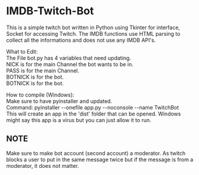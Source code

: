 # IMDB-Twitch-Bot

This is a simple twitch bot written in Python using Tkinter for interface, Socket for accessing Twitch. The IMDB functions use HTML parsing to collect all the informations and does not use any IMDB API's.

What to Edit:<br/>
The File bot.py has 4 variables that need updating.<br/>
NICK is for the main Channel the bot wants to be in.<br/>
PASS is for the main Channel.<br/>
BOTNICK is for the bot.<br/>
BOTNICK is for the bot.<br/>

How to compile (Windows):<br/>
Make sure to have pyinstaller and updated.<br/>
Command: pyinstaller --onefile app.py --noconsole --name TwitchBot<br/>
This will create an app in the 'dist' folder that can be opened. Windows might say this app is a virus but you can just allow it to run.

## NOTE  
Make sure to make bot account (second account) a moderator. As twitch blocks a user to put in the same message twice but if the message is from a moderator, it does not matter.
